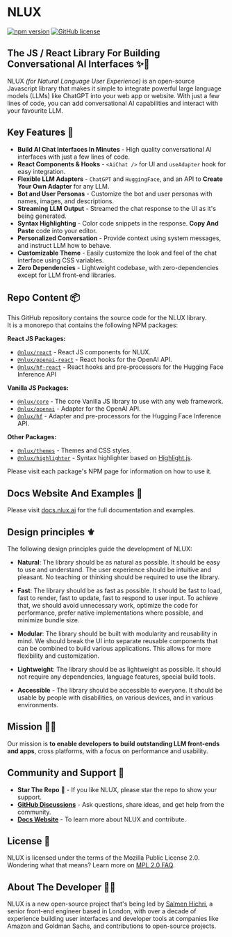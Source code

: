 # NLUX

[![npm version](https://badge.fury.io/js/@nlux%2Fnlux.svg)](https://badge.fury.io/js/@nlux%2Fnlux)
[![GitHub license](https://img.shields.io/badge/license-MPL%822.0-blue.svg)](https://raw.githubusercontent.com/nlux/nlux-js/master/LICENSE)

## The JS / React Library For Building Conversational AI Interfaces ✨💬

NLUX _(for Natural Language User Experience)_ is an open-source Javascript library that makes it simple to integrate
powerful large language models (LLMs) like ChatGPT into your web app or website. With just a few lines of code, you
can add conversational AI capabilities and interact with your favourite LLM.

## Key Features 🌟

* **Build AI Chat Interfaces In Minutes** - High quality conversational AI interfaces with just a few lines of code.
* **React Components & Hooks** - `<AiChat />` for UI and `useAdapter` hook for easy integration.
* **Flexible LLM Adapters** - `ChatGPT` and `HuggingFace`, and an API to **Create Your Own Adapter** for any LLM.
* **Bot and User Personas** - Customize the bot and user personas with names, images, and descriptions.
* **Streaming LLM Output** - Streamed the chat response to the UI as it's being generated.
* **Syntax Highlighting** - Color code snippets in the response. **Copy And Paste** code into your editor.
* **Personalized Conversation** - Provide context using system messages, and instruct LLM how to behave.
* **Customizable Theme** - Easily customize the look and feel of the chat interface using CSS variables.
* **Zero Dependencies** - Lightweight codebase, with zero-dependencies except for LLM front-end libraries.

## Repo Content 📦

This GitHub repository contains the source code for the NLUX library.<br />
It is a monorepo that contains the following NPM packages:

**React JS Packages:**

* [`@nlux/react`](https://www.npmjs.com/package/@nlux/react) - React JS components for NLUX.
* [`@nlux/openai-react`](https://www.npmjs.com/package/@nlux/openai-react) - React hooks for the OpenAI API.
* [`@nlux/hf-react`](https://www.npmjs.com/package/@nlux/hf-react) - React hooks and pre-processors for the Hugging Face
  Inference API

**Vanilla JS Packages:**

* [`@nlux/core`](https://www.npmjs.com/package/@nlux/core) - The core Vanilla JS library to use with any web framework.
* [`@nlux/openai`](https://www.npmjs.com/package/@nlux/openai) - Adapter for the OpenAI API.
* [`@nlux/hf`](https://www.npmjs.com/package/@nlux/hf) - Adapter and pre-processors for the Hugging Face Inference API.

**Other Packages:**

* [`@nlux/themes`](https://www.npmjs.com/package/@nlux/themes) - Themes and CSS styles.
* [`@nlux/highlighter`](https://www.npmjs.com/package/@nlux/highlighter) - Syntax highlighter based on
  [Highlight.js](https://highlightjs.org/).

Please visit each package's NPM page for information on how to use it.

## Docs Website And Examples 📖

Please visit [docs.nlux.ai](https://docs.nlux.ai/) for the full documentation and examples.

## Design principles ⚜️

The following design principles guide the development of NLUX:

* **Natural**: The library should be as natural as possible. It should be easy to
  use and understand. The user experience should be intuitive and pleasant.
  No teaching or thinking should be required to use the library.

* **Fast**: The library should be as fast as possible. It should be fast to
  load, fast to render, fast to update, fast to respond to user input.
  To achieve that, we should avoid unnecessary work, optimize the code for performance,
  prefer native implementations where possible, and minimize bundle size.

* **Modular**: The library should be built with modularity and reusability in mind.
  We should break the UI into separate reusable components that can be combined to
  build various applications. This allows for more flexibility and customization.

* **Lightweight**: The library should be as lightweight as possible. It should
  not require any dependencies, language features, special build tools.

* **Accessible** - The library should be accessible to everyone. It should be
  usable by people with disabilities, on various devices, and in various
  environments.

## Mission 👨‍🚀

Our mission is **to enable developers to build outstanding LLM front-ends and apps**,
cross platforms, with a focus on performance and usability.

## Community and Support 🙏

* **Star The Repo** 🌟 - If you like NLUX, please star the repo to show your support.
* **[GitHub Discussions](https://github.com/nluxai/nlux/discussions)** - Ask questions, share ideas, and get help from
  the community.
* **[Docs Website](https://docs.nlux.ai/)** - To learn more about NLUX and contribute.

## License 📃

NLUX is licensed under the terms of the Mozilla Public License 2.0.<br />
Wondering what that means? Learn more on [MPL 2.0 FAQ](https://www.mozilla.org/en-US/MPL/2.0/FAQ/).

## About The Developer 👨‍💻

NLUX is a new open-source project that's being led by [Salmen Hichri](https://github.com/salmenus), a senior front-end
engineer based in London, with over a decade of experience building user interfaces and developer
tools at companies like Amazon and Goldman Sachs, and contributions to open-source projects.
